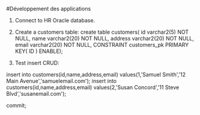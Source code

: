 #Développement des applications

1. Connect to HR Oracle database.

2. Create a customers table: create table customers( id varchar2(5) NOT NULL, name varchar2(20) NOT NULL, address varchar2(20) NOT NULL, email varchar2(20) NOT NULL, CONSTRAINT customers_pk PRIMARY KEY( ID ) ENABLE);

3. Test insert CRUD:

insert into customers(id,name,address,email) values(1,'Samuel Smith','12 Main Avenue','samuelemail.com'); insert into customers(id,name,address,email) values(2,'Susan Concord','11 Steve Blvd','susanemail.com');

commit;

